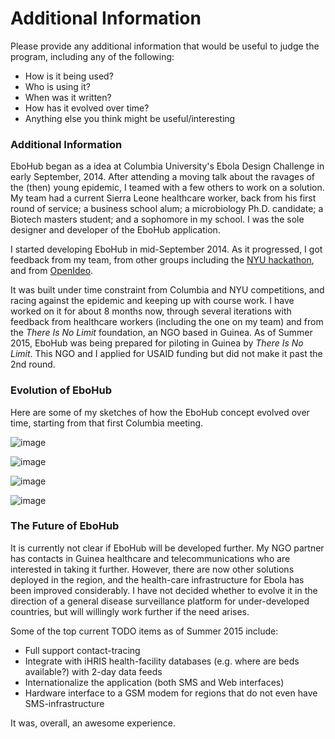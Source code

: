 # Additional Information #

Please provide any additional information that would be useful to judge the program, including any of the following:

- How is it being used?
- Who is using it?
- When was it written?
- How has it evolved over time?
- Anything else you think might be useful/interesting

### Additional Information ###

EboHub began as a idea at Columbia University's Ebola Design Challenge in early September, 2014. After attending a moving talk about the ravages of the (then) young epidemic, I teamed with a few others to work on a solution. My team had a current Sierra Leone healthcare worker, back from his first round of service; a business school alum; a microbiology Ph.D. candidate; a Biotech masters student; and a sophomore in my school. I was the sole designer and developer of the EboHub application.

I started developing EboHub in mid-September 2014. As it progressed, I got feedback from my team, from other groups including the [NYU hackathon](http://engineering.nyu.edu/events/2014/11/01/hack-ebola-nyu), and from [OpenIdeo](https://challenges.openideo.com/challenge/fighting-ebola/ideas/sms-civilian-helpline-and-disease-surveillance-system/comments#comments-section).

It was built under time constraint from Columbia and NYU competitions, and racing against the epidemic and keeping up with course work. I have worked on it for about 8 months now, through several iterations with feedback from healthcare workers (including the one on my team) and from the *There Is No Limit* foundation, an NGO based in Guinea. As of Summer 2015, EboHub was being prepared for piloting in Guinea by *There Is No Limit*. This NGO and I applied for USAID funding but did not make it past the 2nd round.

### Evolution of EboHub ###

Here are some of my sketches of how the EboHub concept evolved over time, starting from that first Columbia meeting.

![image](https://cloud.githubusercontent.com/assets/4351330/11172315/e1134416-8bca-11e5-87d3-4dae40cb0671.png)

![image](https://cloud.githubusercontent.com/assets/4351330/11172307/d0c2db94-8bca-11e5-833c-57db7b11d514.png)

![image](https://cloud.githubusercontent.com/assets/4351330/11172302/c1d32ae4-8bca-11e5-82be-e8d1f62ebe8b.png)

![image](https://cloud.githubusercontent.com/assets/4351330/11172298/b08bc98a-8bca-11e5-850e-d0eecb6fe57c.png)


### The Future of EboHub ###

It is currently not clear if EboHub will be developed further. My NGO partner has contacts in Guinea healthcare and telecommunications who are interested in taking it further. However, there are now other solutions deployed in the region, and the health-care infrastructure for Ebola has been improved considerably. I have not decided whether to evolve it in the direction of a general disease surveillance platform for under-developed countries, but will willingly work further if the need arises. 

Some of the top current TODO items as of Summer 2015 include:

  - Full support contact-tracing
  - Integrate with iHRIS health-facility databases (e.g. where are beds available?) with 2-day data feeds
  - Internationalize the application (both SMS and Web interfaces)
  - Hardware interface to a GSM modem for regions that do not even have SMS-infrastructure

It was, overall, an awesome experience.

